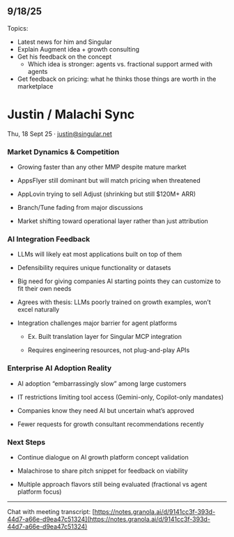 ## 9/18/25

Topics:
- Latest news for him and Singular
- Explain Augment idea + growth consulting
- Get his feedback on the concept
	- Which idea is stronger: agents vs. fractional support armed with agents
- Get feedback on pricing: what he thinks those things are worth in the marketplace

# Justin / Malachi Sync

Thu, 18 Sept 25 · justin@singular.net


### Market Dynamics & Competition

- Growing faster than any other MMP despite mature market
    
- AppsFlyer still dominant but will match pricing when threatened
    
- AppLovin trying to sell Adjust (shrinking but still $120M+ ARR)
    
- Branch/Tune fading from major discussions
    
- Market shifting toward operational layer rather than just attribution
    

### AI Integration Feedback

- LLMs will likely eat most applications built on top of them
    
- Defensibility requires unique functionality or datasets
    
- Big need for giving companies AI starting points they can customize to fit their own needs
    
- Agrees with thesis: LLMs poorly trained on growth examples, won’t excel naturally
    
- Integration challenges major barrier for agent platforms
    
    - Ex. Built translation layer for Singular MCP integration
        
    - Requires engineering resources, not plug-and-play APIs
        

### Enterprise AI Adoption Reality

- AI adoption “embarrassingly slow” among large customers
    
- IT restrictions limiting tool access (Gemini-only, Copilot-only mandates)
    
- Companies know they need AI but uncertain what’s approved
    
- Fewer requests for growth consultant recommendations recently
    

### Next Steps

- Continue dialogue on AI growth platform concept validation
    
- Malachirose to share pitch snippet for feedback on viability
    
- Multiple approach flavors still being evaluated (fractional vs agent platform focus)
    

---

Chat with meeting transcript: [https://notes.granola.ai/d/9141cc3f-393d-44d7-a66e-d9ea47c51324](https://notes.granola.ai/d/9141cc3f-393d-44d7-a66e-d9ea47c51324)